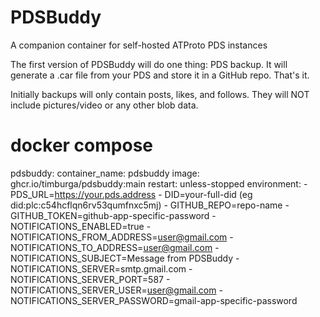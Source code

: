 # PDSBuddy
A companion container for self-hosted ATProto PDS instances

The first version of PDSBuddy will do one thing: PDS backup. It will generate a .car file from your PDS and store it in a GitHub repo. That's it.

Initially backups will only contain posts, likes, and follows. They will NOT include pictures/video or any other blob data.

# docker compose

  pdsbuddy:
    container_name: pdsbuddy
    image: ghcr.io/timburga/pdsbuddy:main
    restart: unless-stopped
    environment:
      - PDS_URL=https://your.pds.address
      - DID=your-full-did (eg did:plc:c54hcflqn6rv53qumfnxc5mj)
      - GITHUB_REPO=repo-name
      - GITHUB_TOKEN=github-app-specific-password
      - NOTIFICATIONS_ENABLED=true
      - NOTIFICATIONS_FROM_ADDRESS=user@gmail.com
      - NOTIFICATIONS_TO_ADDRESS=user@gmail.com
      - NOTIFICATIONS_SUBJECT=Message from PDSBuddy
      - NOTIFICATIONS_SERVER=smtp.gmail.com
      - NOTIFICATIONS_SERVER_PORT=587
      - NOTIFICATIONS_SERVER_USER=user@gmail.com
      - NOTIFICATIONS_SERVER_PASSWORD=gmail-app-specific-password